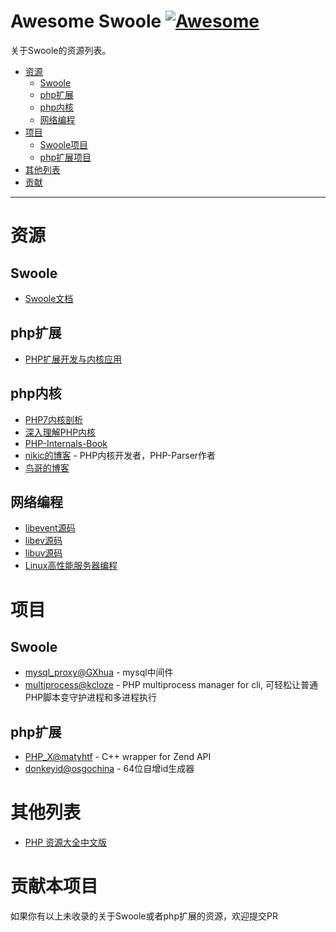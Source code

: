 # Awesome Swoole [![Awesome](https://cdn.rawgit.com/sindresorhus/awesome/d7305f38d29fed78fa85652e3a63e154dd8e8829/media/badge.svg)](https://github.com/sindresorhus/awesome)

关于Swoole的资源列表。

- [资源](#资源)
    - [Swoole](#Swoole)
    - [php扩展](#php扩展)
    - [php内核](#php内核)
    - [网络编程](#网络编程)
- [项目](#项目)
    - [Swoole项目](#Swoole项目)
    - [php扩展项目](#php扩展项目)
- [其他列表](#其他列表)
- [贡献](#贡献)

- - -

# 资源

## Swoole 

* [Swoole文档](https://wiki.swoole.com/)

## php扩展 

* [PHP扩展开发与内核应用](http://www.cunmou.com/phpbook/index.md)

## php内核 

* [PHP7内核剖析](https://github.com/pangudashu/php7-internal)
* [深入理解PHP内核](http://www.php-internals.com/)
* [PHP-Internals-Book](https://github.com/phpinternalsbook/PHP-Internals-Book)
* [nikic的博客](http://nikic.github.io/) - PHP内核开发者，PHP-Parser作者
* [鸟哥的博客](http://www.laruence.com/)

## 网络编程 

* [libevent源码](https://github.com/libevent/libevent)
* [libev源码](https://github.com/enki/libev)
* [libuv源码](https://github.com/libuv/libuv)
* [Linux高性能服务器编程](https://book.douban.com/subject/24722611/)

# 项目

## Swoole 

* [mysql_proxy@GXhua](https://github.com/swoole/mysql-proxy) - mysql中间件
* [multiprocess@kcloze](https://github.com/kcloze/multiprocess) - PHP multiprocess manager for cli, 可轻松让普通PHP脚本变守护进程和多进程执行

## php扩展 

* [PHP_X@matyhtf](https://github.com/swoole/PHP-X) - C++ wrapper for Zend API
* [donkeyid@osgochina](https://github.com/osgochina/donkeyid) - 64位自增id生成器

# 其他列表

* [PHP 资源大全中文版](https://github.com/jobbole/awesome-php-cn)

# 贡献本项目 

如果你有以上未收录的关于Swoole或者php扩展的资源，欢迎提交PR
